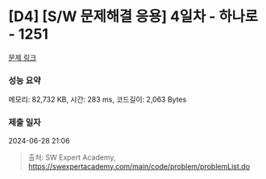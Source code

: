 # [D4] [S/W 문제해결 응용] 4일차 - 하나로 - 1251 

[문제 링크](https://swexpertacademy.com/main/code/problem/problemDetail.do?contestProbId=AV15StKqAQkCFAYD) 

### 성능 요약

메모리: 82,732 KB, 시간: 283 ms, 코드길이: 2,063 Bytes

### 제출 일자

2024-06-28 21:06



> 출처: SW Expert Academy, https://swexpertacademy.com/main/code/problem/problemList.do
